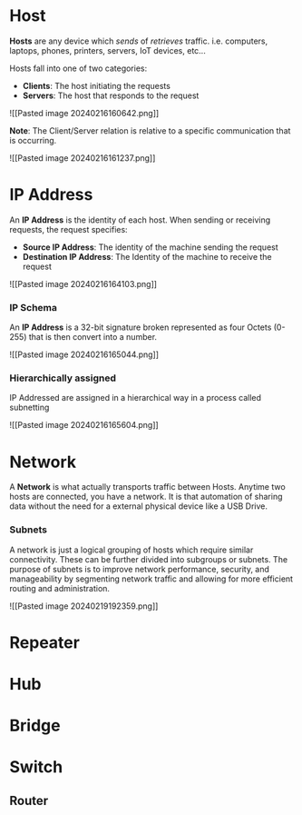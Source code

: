 # Host

**Hosts** are any device which *sends* of *retrieves* traffic. i.e. computers, laptops, phones, printers, servers, IoT devices, etc...

Hosts fall into one of two categories:
- **Clients**: The host initiating the requests
- **Servers**: The host that responds to the request

![[Pasted image 20240216160642.png]]

**Note**: The Client/Server relation is relative to a specific communication that is occurring.

![[Pasted image 20240216161237.png]]

# IP Address

An **IP Address** is the identity of each host. When sending or receiving requests, the request specifies:
- **Source IP Address**: The identity of the machine sending the request
- **Destination IP Address**: The Identity of the machine to receive the request

![[Pasted image 20240216164103.png]]

### IP Schema

An **IP Address** is a 32-bit signature broken represented as four Octets (0-255) that is then convert into a number.

![[Pasted image 20240216165044.png]]

### Hierarchically assigned

IP Addressed are assigned in a hierarchical way in a process called subnetting

![[Pasted image 20240216165604.png]]

# Network

A **Network** is what actually transports traffic between Hosts. Anytime two hosts are connected, you have a network. It is that automation of sharing data without the need for a external physical device like a USB Drive.

### Subnets

A network is just a logical grouping of hosts which require similar connectivity. These can be further divided into subgroups or subnets. The purpose of subnets is to improve network performance, security, and manageability by segmenting network traffic and allowing for more efficient routing and administration.

![[Pasted image 20240219192359.png]]


# Repeater

# Hub

# Bridge

# Switch

## Router